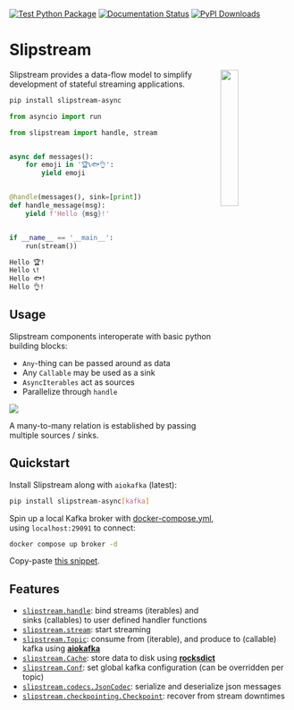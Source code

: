 [![Test Python Package](https://github.com/Menziess/slipstream-async/actions/workflows/triggered-tests.yml/badge.svg)](https://github.com/Menziess/slipstream-async/actions/workflows/triggered-tests.yml)
[![Documentation Status](https://readthedocs.org/projects/slipstream/badge/?version=latest)](https://slipstream.readthedocs.io/en/latest/?badge=latest)
[![PyPI Downloads](https://img.shields.io/pypi/dm/slipstream-async.svg)](https://pypi.org/project/slipstream-async/)

# Slipstream

<img src="https://raw.githubusercontent.com/menziess/slipstream/master/docs/source/_static/logo.png" width="25%" height="25%" align="right" />

Slipstream provides a data-flow model to simplify development of stateful streaming applications.

```sh
pip install slipstream-async
```

```py
from asyncio import run

from slipstream import handle, stream


async def messages():
    for emoji in '🏆📞🐟👌':
        yield emoji


@handle(messages(), sink=[print])
def handle_message(msg):
    yield f'Hello {msg}!'


if __name__ == '__main__':
    run(stream())
```

```sh
Hello 🏆!
Hello 📞!
Hello 🐟!
Hello 👌!
```

## Usage

Slipstream components interoperate with basic python building blocks:

- `Any`-thing can be passed around as data
- Any `Callable` may be used as a sink
- `AsyncIterables` act as sources
- Parallelize through `handle`

<img src="https://raw.githubusercontent.com/menziess/slipstream/master/docs/source/_static/demo.gif" />

A many-to-many relation is established by passing multiple sources / sinks.

## Quickstart

Install Slipstream along with `aiokafka` (latest):

```sh
pip install slipstream-async[kafka]
```

Spin up a local Kafka broker with [docker-compose.yml](docker-compose.yml), using `localhost:29091` to connect:

```sh
docker compose up broker -d
```

Copy-paste [this snippet](https://slipstream.readthedocs.io/en/latest/getting_started.html#kafka).

## Features

- [`slipstream.handle`](https://slipstream.readthedocs.io/en/latest/slipstream.html#slipstream.handle): bind streams (iterables) and sinks (callables) to user defined handler functions
- [`slipstream.stream`](https://slipstream.readthedocs.io/en/latest/slipstream.html#slipstream.stream): start streaming
- [`slipstream.Topic`](https://slipstream.readthedocs.io/en/latest/slipstream.html#slipstream.core.Topic): consume from (iterable), and produce to (callable) kafka using [**aiokafka**](https://aiokafka.readthedocs.io/en/stable/index.html)
- [`slipstream.Cache`](https://slipstream.readthedocs.io/en/latest/slipstream.html#slipstream.Cache): store data to disk using [**rocksdict**](https://rocksdict.github.io/RocksDict/rocksdict.html)
- [`slipstream.Conf`](https://slipstream.readthedocs.io/en/latest/slipstream.html#slipstream.Conf): set global kafka configuration (can be overridden per topic)
- [`slipstream.codecs.JsonCodec`](https://slipstream.readthedocs.io/en/latest/autoapi/slipstream/codecs/index.html#slipstream.codecs.JsonCodec): serialize and deserialize json messages
- [`slipstream.checkpointing.Checkpoint`](https://slipstream.readthedocs.io/en/latest/autoapi/slipstream/checkpointing/index.html#slipstream.checkpointing.Checkpoint): recover from stream downtimes
